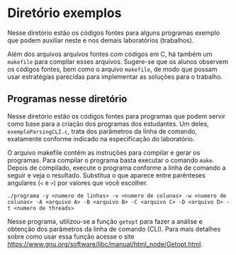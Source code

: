 # Diretório exemplos
Nesse diretório estão os códigos fontes para alguns programas exemplo que podem auxiliar neste e nos demais laboratórios (trabalhos).

Além dos arquivos arquivos fontes com códigos em C, há também um ``makefile`` para compilar esses arquivos. Sugere-se que os alunos observem os códigos fontes, bem como o arquivo ``makefile``, de modo que possam usar estratégias parecidas para implementar as soluções para o trabalho.

## Programas nesse diretório

Nesse diretório estão os códigos fontes para programas que podem servir como base para a criação dos programas dos estudantes. Um deles, ``exemploParsingCLI.c``, trata dos parâmetros da linha de comando, exatamente conforme indicado na especificação do laboratório. 

O arquivo makefile contém as instruções para compilar e gerar os programas. Para compilar o programa basta executar o comando ``make``. Depois de compilado, execute o programa conforme a linha de comando a seguir e veja o resultado. Substitua o que aparece entre parênteses angulares (``<`` e ``>``) por valores que você escolher.


```
./programa -y <numero de linhas> -v <numero de colunas> -w <numero de colunas> -A <arquivo A> -B <arquivo B> -C <arquivo C> -D <arquivo D> -t <numero de threads>
```

Nesse programa, utilizou-se a função ``getopt`` para fazer a análise e obtenção dos parâmetros da linha de comando (CLI). Para mais detalhes sobre como usar essa função acesse o site https://www.gnu.org/software/libc/manual/html_node/Getopt.html.

